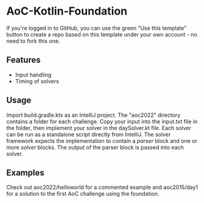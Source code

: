 # AoC-Kotlin-Foundation
If you're logged in to GitHub, you can use the green "Use this template" button to create a repo based on this template under your own account - no need to fork this one.

## Features
- Input handling
- Timing of solvers

## Usage
Import build.gradle.kts as an IntelliJ project.
The "aoc2022" directory contains a folder for each challenge. Copy your input into the input.txt file in the folder, then implement your solver in the day<n>Solver.kt file. Each solver can be run as a standalone script directly from IntelliJ.
The solver framework expects the implementation to contain a *parser* block and one or more *solver* blocks. The output of the parser block is passed into each solver.

## Examples
Check out aoc2022/helloworld for a commented example and aoc2015/day1 for a solution to the first AoC challenge using the foundation.
